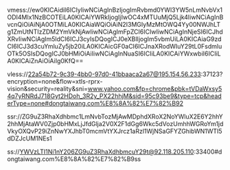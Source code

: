 vmess://ew0KICAidiI6ICIyIiwNCiAgInBzIjogImRvbmd0YWl3YW5nLmNvbVx1ODI4Mlx1NzBCOTEiLA0KICAiYWRkIjogIjIwOC4xMTUuMjQ5Ljk4IiwNCiAgInBvcnQiOiAiNjA0OTMiLA0KICAiaWQiOiAiN2I3MGIyMzMtOWQ4Yy00NWJhLTg1ZmUtNTIzZDM2YmVkNjAwIiwNCiAgImFpZCI6ICIwIiwNCiAgInNjeSI6ICJhdXRvIiwNCiAgIm5ldCI6ICJ3cyIsDQogICJ0eXBlIjogIm5vbmUiLA0KICAiaG9zdCI6ICJ3d3cuYmluZy5jb20iLA0KICAicGF0aCI6ICJnaXRodWIuY29tL0FsdmluOTk5OSIsDQogICJ0bHMiOiAiIiwNCiAgInNuaSI6ICIiLA0KICAiYWxwbiI6ICIiLA0KICAiZnAiOiAiIg0KfQ==

vless://22a54b72-9c39-4bb0-97d0-41bbaaca2a67@195.154.56.233:37123?encryption=none&flow=xtls-rprx-vision&security=reality&sni=www.yahoo.com&fp=chrome&pbk=tVDaWxsy54q7yRNRdJ718Gyt2HDoh_3R2y_PX22hhjM&sid=95c93be9&type=tcp&headerType=none#dongtaiwang.com%E8%8A%82%E7%82%B92

ssr://ZG9uZ3RhaXdhbmc1LmNvbTozMjAwMDphdXRoX2NoYWluX2E6Y2hhY2hhMjAtaWV0Zjp0bHMxLjJfdGlja2V0X2F1dGg6Wkc5dVozUmhhWGRoYm1jdVkyOXQvP29iZnNwYXJhbT0mcmVtYXJrcz1aRzl1WjNSaGFYZGhibWN1WTI5dDZJcUM1NEs1

ss://YWVzLTI1Ni1nY206ZG9uZ3RhaXdhbmcuY29t@92.118.205.110:33400#dongtaiwang.com%E8%8A%82%E7%82%B9ss
